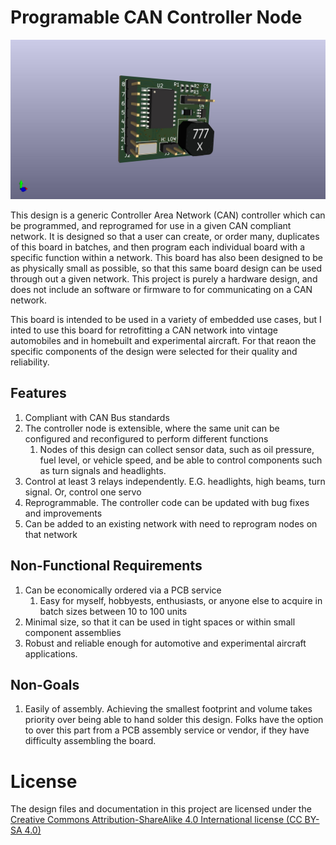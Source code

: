 # Programable CAN Controller Node

<p align="center"><img src="assets/CAN_Controller.jpg"></p>

This design is a generic Controller Area Network (CAN) controller which can be programmed, and reprogramed for use in a given CAN compliant network. It is designed so that a user can create, or order many, duplicates of this board in batches, and then program each individual board with a specific function within a network. This board has also been designed to be as physically small as possible, so that this same board design can be used through out a given network. This project is purely a hardware design, and does not include an software or firmware to for communicating on a CAN network. 

This board is intended to be used in a variety of embedded use cases, but I inted to use this board for retrofitting a CAN network into vintage automobiles and in homebuilt and experimental aircraft. For that reaon the specific components of the design were selected for their quality and reliability.

## Features
1. Compliant with CAN Bus standards
1. The controller node is extensible, where the same unit can be configured and reconfigured to perform different functions
    1. Nodes of this design can collect sensor data, such as oil pressure, fuel level, or vehicle speed, and be able to control components such as turn signals and headlights.
1. Control at least 3 relays independently. E.G. headlights, high beams, turn signal. Or, control one servo 
1. Reprogrammable. The controller code can be updated with bug fixes and improvements
1. Can be added to an existing network with need to reprogram nodes on that network

## Non-Functional Requirements
1. Can be economically ordered via a PCB service
    1. Easy for myself, hobbyests, enthusiasts, or anyone else to acquire in batch sizes between 10 to 100 units
1. Minimal size, so that it can be used in tight spaces or within small component assemblies
1. Robust and reliable enough for automotive and experimental aircraft applications. 

## Non-Goals
1. Easily of assembly. Achieving the smallest footprint and volume takes priority over being able to hand solder this design. Folks have the option to over this part from a PCB assembly service or vendor, if they have difficulty assembling the board. 

# License 
The design files and documentation in this project are licensed under the [Creative Commons Attribution-ShareAlike 4.0 International license (CC BY-SA 4.0)](LICENSE)
